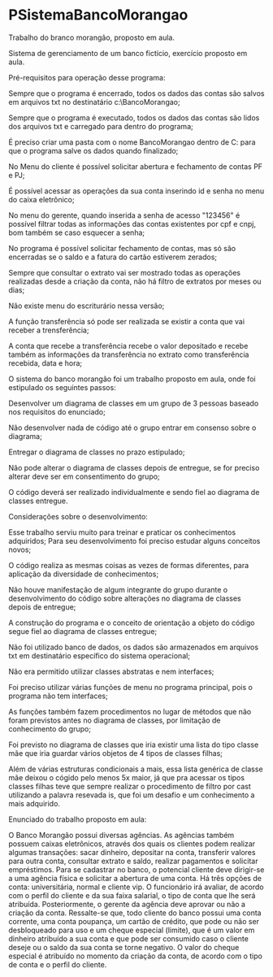 # PSistemaBancoMorangao
Trabalho do branco morangão, proposto em aula.

Sistema de gerenciamento de um banco fictício, exercício proposto em aula.





Pré-requisitos para operação desse programa:



Sempre que o programa é encerrado, todos os dados das contas são salvos em arquivos txt no destinatário c:\BancoMorangao; 

Sempre que o programa é executado, todos os dados das contas são lidos dos arquivos txt e carregado para dentro do programa; 

É preciso criar uma pasta com o nome BancoMorangao dentro de C: para que o programa salve os dados quando finalizado; 

No Menu do cliente é possível solicitar abertura e fechamento de contas PF e PJ;

É possível acessar as operações da sua conta inserindo id e senha no menu do caixa eletrônico;

No menu do gerente, quando inserida a senha de acesso "123456" é possível filtrar todas as informações das contas existentes por cpf e cnpj, bom também se caso esquecer a senha;

No programa é possível solicitar fechamento de contas, mas só são encerradas se o saldo e a fatura do cartão estiverem zerados;

Sempre que consultar o extrato vai ser mostrado todas as operações realizadas desde a criação da conta, não há filtro de extratos por meses ou dias;

Não existe menu do escriturário nessa versão;

A função transferência só pode ser realizada se existir a conta que vai receber a trensferência;

A conta que recebe a transferência recebe o valor depositado e recebe também as informações da transferência no extrato como transferência recebida, data e hora;






O sistema do banco morangão foi um trabalho proposto em aula, onde foi estipulado os seguintes passos:



Desenvolver um diagrama de classes em um grupo de 3 pessoas baseado nos requisitos do enunciado;

Não desenvolver nada de código até o grupo entrar em consenso sobre o diagrama;

Entregar o diagrama de classes no prazo estipulado;

Não pode alterar o diagrama de classes depois de entregue, se for preciso alterar deve ser em consentimento do grupo;

O código deverá ser realizado individualmente e sendo fiel ao diagrama de classes entregue.



Considerações sobre o desenvolvimento:



Esse trabalho serviu muito para treinar e praticar os conhecimentos adquiridos; Para seu desenvolvimento foi preciso estudar alguns conceitos novos;

O código realiza as mesmas coisas as vezes de formas diferentes, para aplicação da diversidade de conhecimentos;

Não houve manifestação de algum integrante do grupo durante o desenvolvimento do código sobre alterações no diagrama de classes depois de entregue;

A construção do programa e o conceito de orientação a objeto do código segue fiel ao diagrama de classes entregue;

Não foi utilizado banco de dados, os dados são armazenados em arquivos txt em destinatário específico do sistema operacional;

Não era permitido utilizar classes abstratas e nem interfaces;

Foi preciso utilizar várias funções de menu no programa principal, pois o programa não tem interfaces;

As funções também fazem procedimentos no lugar de métodos que não foram previstos antes no diagrama de classes, por limitação de conhecimento do grupo;

Foi previsto no diagrama de classes que iria existir uma lista do tipo classe mãe que iria guardar vários objetos de 4 tipos de classes filhas;

Além de várias estruturas condicionais a mais, essa lista genérica de classe mãe deixou o cógido pelo menos 5x maior, já que pra acessar os tipos classes filhas teve que sempre realizar o procedimento de filtro por cast utilizando a palavra resevada is, que foi um desafio e um conhecimento a mais adquirido.





Enunciado do trabalho proposto em aula:



O Banco Morangão possui diversas agências. As agências também possuem caixas eletrônicos, através dos quais os clientes podem realizar algumas transações: sacar dinheiro, depositar na conta, transferir valores para outra conta, consultar extrato e saldo, realizar pagamentos e solicitar empréstimos. Para se cadastrar no banco, o potencial cliente deve dirigir-se a uma agência física e solicitar a abertura de uma conta. Há três opções de conta: universitária, normal e cliente vip. O funcionário irá avaliar, de acordo com o perfil do cliente e da sua faixa salarial, o tipo de conta que lhe será atribuída. Posteriormente, o gerente da agência deve aprovar ou não a criação da conta. Ressalte-se que, todo cliente do banco possui uma conta corrente, uma conta poupança, um cartão de crédito, que pode ou não ser desbloqueado para uso e um cheque especial (limite), que é um valor em dinheiro atribuído a sua conta e que pode ser consumido caso o cliente deseje ou o saldo da sua conta se torne negativo. O valor do cheque especial é atribuído no momento da criação da conta, de acordo com o tipo de conta e o perfil do cliente.
